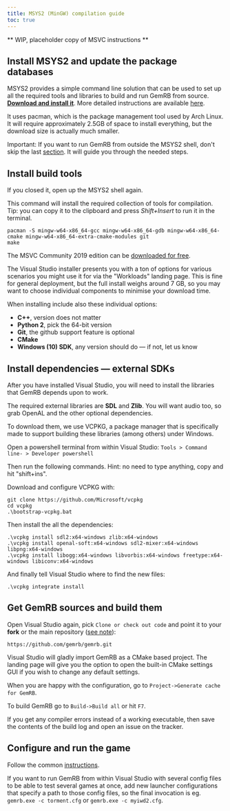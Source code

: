 ```yaml
---
title: MSYS2 (MinGW) compilation guide
toc: true
---
```


** WIP, placeholder copy of MSVC instructions **

## Install MSYS2 and update the package databases

MSYS2 provides a simple command line solution that can be used to set up all the required
tools and libraries to build and run GemRB from source.
[**Download and install it**](https://www.msys2.org/). More detailed instructions are
available [here](https://www.msys2.org/wiki/MSYS2-installation/).

It uses pacman, which is the package management tool used by Arch Linux. It will require
approximately 2.5GB of space to install everything, but the download size is actually
much smaller.

Important: If you want to run GemRB from outside the MSYS2 shell, don't skip the last
[section](#). It will guide you through the needed steps.


## Install build tools

If you closed it, open up the MSYS2 shell again.

This command will install the required collection of tools for compilation. Tip: you
can copy it to the clipboard and press *Shift+Insert* to run it in the terminal.

```
pacman -S mingw-w64-x86_64-gcc mingw-w64-x86_64-gdb mingw-w64-x86_64-cmake mingw-w64-x86_64-extra-cmake-modules git
make
```






The MSVC Community 2019 edition can be 
[downloaded for free](https://visualstudio.microsoft.com/vs/features/cplusplus/).

The Visual Studio installer presents you with a ton of options for various scenarios you
might use it for via the "Workloads" landing page. This is fine for general deployment,
but the full install weighs around 7 GB, so you may want to choose individual components
to minimise your download time.

When installing include also these individual options:
 * **C++**, version does not matter
 * **Python 2**, pick the 64-bit version
 * **Git**, the github support feature is optional
 * **CMake**
 * **Windows (10) SDK**, any version should do — if not, let us know


## Install dependencies — external SDKs
After you have installed Visual Studio, you will need to install the libraries that
GemRB depends upon to work.

The required external libraries are **SDL** and **Zlib**. You will want audio too,
so grab OpenAL and the other optional dependencies.
 
To download them, we use VCPKG, a package manager that is specifically made to support
building these libraries (among others) under Windows. 

Open a powershell terminal from within Visual Studio:
`Tools > Command line- > Developer powershell`

Then run the following commands. Hint: no need to type anything, copy and hit
"shift+ins".

Download and configure VCPKG with:
```
git clone https://github.com/Microsoft/vcpkg
cd vcpkg
.\bootstrap-vcpkg.bat
```

Then install the all the dependencies:
```
.\vcpkg install sdl2:x64-windows zlib:x64-windows
.\vcpkg install openal-soft:x64-windows sdl2-mixer:x64-windows libpng:x64-windows
.\vcpkg install libogg:x64-windows libvorbis:x64-windows freetype:x64-windows libiconv:x64-windows
```

And finally tell Visual Studio where to find the new files:
```
.\vcpkg integrate install
```

## Get GemRB sources and build them
Open Visual Studio again, pick `Clone or check out code` and point it to your **fork**
or the main repository ([see note](https://gemrb.github.io/Dev-docs.html#getting-the-code)):

    https://github.com/gemrb/gemrb.git 

Visual Studio will gladly import GemRB as a CMake based project. The landing page
will give you the option to open the built-in CMake settings GUI if you wish to
change any default settings.

When you are happy with the configuration, go to `Project->Generate cache for GemRB`.

To build GemRB go to `Build->Build all` or hit `F7`.

If you get any compiler errors instead of a working executable, then save the
contents of the build log and open an issue on the tracker.


## Configure and run the game

Follow the common [instructions](https://gemrb.github.io/Install.html#configure-gemrb).

If you want to run GemRB from within Visual Studio with several config files
to be able to test several games at once, add new launcher configurations that
specify a path to those config files, so the final invocation is eg. 
`gemrb.exe -c torment.cfg` or `gemrb.exe -c myiwd2.cfg`.
